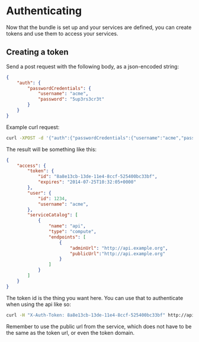 Authenticating
==============

Now that the bundle is set up and your services are defined, you can create tokens
and use them to access your services.

## Creating a token

Send a post request with the following body, as a json-encoded string:

```json
{
    "auth": {
        "passwordCredentials": {
            "username": "acme",
            "password": "5up3rs3cr3t"
        }
    }
}
```

Example curl request:

```sh
curl -XPOST -d '{"auth":{"passwordCredentials":{"username":"acme","password":"5up3rs3cr3t"}}}' http://example.org/tokens
```

The result will be something like this:

```json
{
    "access": {
        "token": {
            "id": "8a8e13cb-13de-11e4-8ccf-525400bc33bf",
            "expires": "2014-07-25T10:32:05+0000"
        },
        "user": {
            "id": 1234,
            "username": "acme",
        },
        "serviceCatalog": [
            {
                "name": "api",
                "type": "compute",
                "endpoints": [
                    {
                        "adminUrl": "http://api.example.org",
                        "publicUrl":"http://api.example.org"
                    }
                ]
            }
        ]
    }
}
```

The token id is the thing you want here. You can use that to authenticate when using the api like so:

```sh
curl -H "X-Auth-Token: 8a8e13cb-13de-11e4-8ccf-525400bc33bf" http://api.example.org
```

Remember to use the public url from the service, which does not have to be the same as the token url,
or even the token domain.
